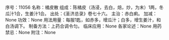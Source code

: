 序号：11056
名称：橘皮散
组成：陈橘皮（汤浸，去白，焙，炒，为末）1两，冬瓜汁1合，生姜汁1合。
出处：《圣济总录》卷七十六。
主治：赤白痢。
加减：None
功效：None
用法用量：每服1匙，如赤多，增瓜汁；白多，增生姜汁，和白汤调下。
制备方法：上药合调令匀。
临床应用：None
各家论述：None
用药禁忌：None
附注：None
